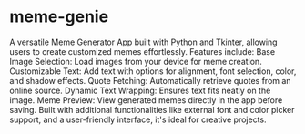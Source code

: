 # meme-genie
 A versatile Meme Generator App built with Python and Tkinter, allowing users to create customized memes effortlessly. Features include:      Base Image Selection: Load images from your device for meme creation.     Customizable Text: Add text with options for alignment, font selection, color, and shadow effects.     Quote Fetching: Automatically retrieve quotes from an online source.     Dynamic Text Wrapping: Ensures text fits neatly on the image.     Meme Preview: View generated memes directly in the app before saving.  Built with additional functionalities like external font and color picker support, and a user-friendly interface, it's ideal for creative projects.
